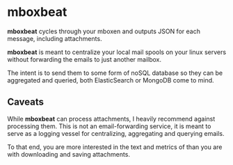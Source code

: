 # mboxbeat

**mboxbeat** cycles through your mboxen and outputs JSON for each
message, including attachments.

**mboxbeat** is meant to centralize your local mail spools on your linux
servers without forwarding the emails to just another mailbox.

The intent is to send them to some form of noSQL database so they can be
aggregated and queried, both ElasticSearch or MongoDB come to mind.

## Caveats

While **mboxbeat** can process attachments, I heavily recommend against
processing them.  This is not an email-forwarding service, it is meant to
serve as a logging vessel for centralizing, aggregating and querying emails.

To that end, you are more interested in the text and metrics of than you are
with downloading and saving attachments.
